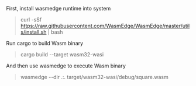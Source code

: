 First, install wasmedge runtime into system
> curl -sSf https://raw.githubusercontent.com/WasmEdge/WasmEdge/master/utils/install.sh | bash

Run cargo to build Wasm binary
> cargo build --target wasm32-wasi  

And then use wasmedge to execute Wasm binary
> wasmedge --dir .:. target/wasm32-wasi/debug/square.wasm